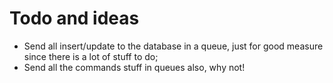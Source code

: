 # Todo and ideas

- Send all insert/update to the database in a queue, just for good measure since there is a lot of stuff to do;
- Send all the commands stuff in queues also, why not!